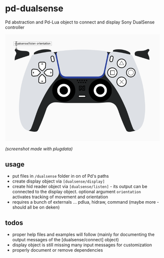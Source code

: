# pd-dualsense
Pd abstraction and Pd-Lua object to connect and display Sony DualSense controller

![dualsense/display.pd screenshot](dualsense-display.png)

*(screenshot made with plugdata)*

## usage

* put files in `/dualsense` folder in on of Pd's paths
* create display object via `[dualsense/display]`
* create hid reader object via `[dualsense/listen]` - its output can be connected to the display object. optional argument `orientation` activates tracking of movement and orientation
* requires a bunch of externals ... pdlua, hidraw, command (maybe more - should all be on deken)

## todos

* proper help files and examples will follow (mainly for documenting the output messages of the [dualsense/connect] object)
* display object is still missing many input messages for customization
* properly document or remove dependencies
